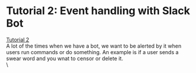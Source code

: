 # Tutorial 2: Event handling with Slack Bot
[Tutorial 2](https://www.youtube.com/watch?v=6gHvqXrfjuo&list=RDCMUC4JX40jDee_tINbkjycV4Sg&index=2&ab_channel=TechWithTim)
\
A lot of the times when we have a bot, we want to be alerted by it when users run commands or do something. An example is if a user sends a swear word and you wnat to censor or delete it.\
\
